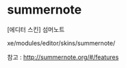 # summernote
[에디터 스킨] 섬머노트


xe/modules/editor/skins/summernote/


참고 : http://summernote.org/#/features

